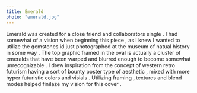 ```yaml
---
title: Emerald
photo: "emerald.jpg"
---
```


<div class="md-scale">
Emerald was created for a close friend and collaborators single . I had somewhat of a vision when beginning this piece , as I knew I wanted to utilize the gemstones id just photographed at the museum of natual history in some way . The top graphic framed in the oval is actually a cluster of emeralds that have been warped and blurred enough to become somewhat unrecognizable . I drew inspiration from the concept of western retro futurism having a sort of bounty poster type of aesthetic , mixed with more hyper futuristic colors and visials . Utilizing framing , textures and blend modes helped finilaze my vision for this cover .
</div>
